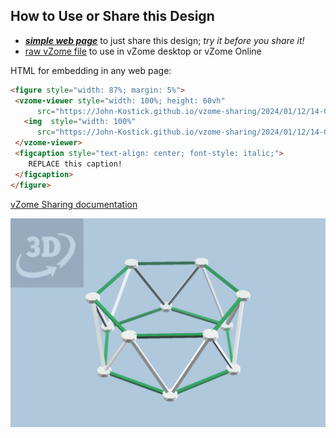 
## How to Use or Share this Design

 - [***simple web page***](<https://John-Kostick.github.io/vzome-sharing/2024/01/12/14-09-49-12-gon-hexagonal--antiprism-study/>) to just share this design; *try it before you share it!*
 - [raw vZome file](<https://raw.githubusercontent.com/John-Kostick/vzome-sharing/main/2024/01/12/14-09-49-12-gon-hexagonal--antiprism-study/12-gon-hexagonal--antiprism-study.vZome>) to use in vZome desktop or vZome Online
 
 HTML for embedding in any web page:
 ```html
<figure style="width: 87%; margin: 5%">
  <vzome-viewer style="width: 100%; height: 60vh"
       src="https://John-Kostick.github.io/vzome-sharing/2024/01/12/14-09-49-12-gon-hexagonal--antiprism-study/12-gon-hexagonal--antiprism-study.vZome" >
    <img  style="width: 100%"
       src="https://John-Kostick.github.io/vzome-sharing/2024/01/12/14-09-49-12-gon-hexagonal--antiprism-study/12-gon-hexagonal--antiprism-study.png" >
  </vzome-viewer>
  <figcaption style="text-align: center; font-style: italic;">
     REPLACE this caption!
  </figcaption>
</figure>
 ```

[vZome Sharing documentation](https://vzome.github.io/vzome/sharing.html#how-it-works)

![Image](<12-gon-hexagonal--antiprism-study.png>)

